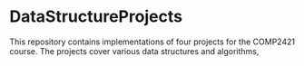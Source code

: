 # DataStructureProjects
This repository contains implementations of four projects for the COMP2421 course. The projects cover various data structures and algorithms,
